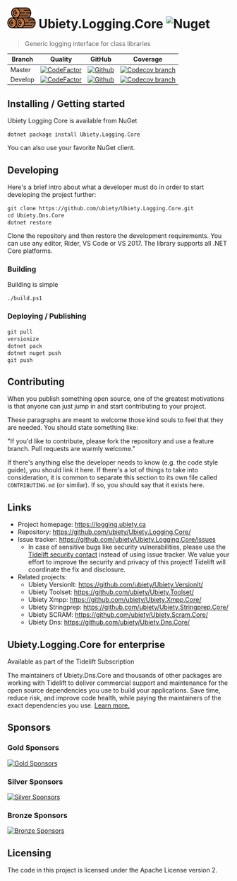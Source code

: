 # ![Logo](https://github.com/ubiety/Ubiety.Logging.Core/raw/develop/images/logs64.png) Ubiety.Logging.Core ![Nuget](https://img.shields.io/nuget/v/Ubiety.Logging.Core.svg?style=flat-square)

> Generic logging interface for class libraries

| Branch  | Quality                                                                                                                                                                                                       | GitHub                                                                                                                                                                                          | Coverage                                                                                                                                                        |
| ------- | ------------------------------------------------------------------------------------------------------------------------------------------------------------------------------------------------------------- | ----------------------------------------------------------------------------------------------------------------------------------------------------------------------------------------------- | --------------------------------------------------------------------------------------------------------------------------------------------------------------- |
| Master  | [![CodeFactor](https://img.shields.io/codefactor/grade/github/ubiety/ubiety.logging.core/master?style=flat-square)](https://www.codefactor.io/repository/github/ubiety/ubiety.logging.core)                   | [![Github](https://img.shields.io/github/workflow/status/ubiety/ubiety.logging.core/Build%20Ubiety.Logging.Core/master?style=flat-square)](https://github.com/ubiety/Ubiety.Logging.Core/actions)  | [![Codecov branch](https://img.shields.io/codecov/c/github/ubiety/Ubiety.Dns.Core/master.svg?style=flat-square)](https://codecov.io/gh/ubiety/Ubiety.Dns.Core)  |
| Develop | [![CodeFactor](https://img.shields.io/codefactor/grade/github/ubiety/ubiety.logging.core/develop?style=flat-square)](https://www.codefactor.io/repository/github/ubiety/ubiety.logging.core/overview/develop) | [![Github](https://img.shields.io/github/workflow/status/ubiety/ubiety.logging.core/Build%20Ubiety.Logging.Core/develop?style=flat-square)](https://github.com/ubiety/Ubiety.Logging.Core/actions) | [![Codecov branch](https://img.shields.io/codecov/c/github/ubiety/Ubiety.Dns.Core/develop.svg?style=flat-square)](https://codecov.io/gh/ubiety/Ubiety.Dns.Core) |

## Installing / Getting started

Ubiety Logging Core is available from NuGet

```shell
dotnet package install Ubiety.Logging.Core
```

You can also use your favorite NuGet client.

## Developing

Here's a brief intro about what a developer must do in order to start developing
the project further:

```shell
git clone https://github.com/ubiety/Ubiety.Logging.Core.git
cd Ubiety.Dns.Core
dotnet restore
```

Clone the repository and then restore the development requirements. You can use
any editor, Rider, VS Code or VS 2017. The library supports all .NET Core
platforms.

### Building

Building is simple

```shell
./build.ps1
```

### Deploying / Publishing

```shell
git pull
versionize
dotnet pack
dotnet nuget push
git push
```

## Contributing

When you publish something open source, one of the greatest motivations is that
anyone can just jump in and start contributing to your project.

These paragraphs are meant to welcome those kind souls to feel that they are
needed. You should state something like:

"If you'd like to contribute, please fork the repository and use a feature
branch. Pull requests are warmly welcome."

If there's anything else the developer needs to know (e.g. the code style
guide), you should link it here. If there's a lot of things to take into
consideration, it is common to separate this section to its own file called
`CONTRIBUTING.md` (or similar). If so, you should say that it exists here.

## Links

- Project homepage: <https://logging.ubiety.ca>
- Repository: <https://github.com/ubiety/Ubiety.Logging.Core/>
- Issue tracker: <https://github.com/ubiety/Ubiety.Logging.Core/issues>
  - In case of sensitive bugs like security vulnerabilities, please use the 
    [Tidelift security contact](https://tidelift.com/security) instead of using issue tracker. 
    We value your effort to improve the security and privacy of this project! Tidelift will coordinate the fix and disclosure.
- Related projects:
  - Ubiety VersionIt: <https://github.com/ubiety/Ubiety.VersionIt/>
  - Ubiety Toolset: <https://github.com/ubiety/Ubiety.Toolset/>
  - Ubiety Xmpp: <https://github.com/ubiety/Ubiety.Xmpp.Core/>
  - Ubiety Stringprep: <https://github.com/ubiety/Ubiety.Stringprep.Core/>
  - Ubiety SCRAM: <https://github.com/ubiety/Ubiety.Scram.Core/>
  - Ubiety Dns: <https://github.com/ubiety/Ubiety.Dns.Core/>

## Ubiety.Logging.Core for enterprise

Available as part of the Tidelift Subscription

The maintainers of Ubiety.Dns.Core and thousands of other packages are working with Tidelift to deliver commercial support and maintenance for the open source dependencies you use to build your applications. Save time, reduce risk, and improve code health, while paying the maintainers of the exact dependencies you use. [Learn more.](https://tidelift.com/subscription/pkg/nuget-ubiety-dns-core?utm_source=nuget-ubiety-dns-core&utm_medium=referral&utm_campaign=enterprise&utm_term=repo)

## Sponsors

### Gold Sponsors

[![Gold Sponsors](https://opencollective.com/ubiety/tiers/gold-sponsor.svg?avatarHeight=36)](https://opencollective.com/ubiety/)

### Silver Sponsors

[![Silver Sponsors](https://opencollective.com/ubiety/tiers/silver-sponsor.svg?avatarHeight=36)](https://opencollective.com/ubiety/)

### Bronze Sponsors

[![Bronze Sponsors](https://opencollective.com/ubiety/tiers/bronze-sponsor.svg?avatarHeight=36)](https://opencollective.com/ubiety/)

## Licensing

The code in this project is licensed under the Apache License version 2.
